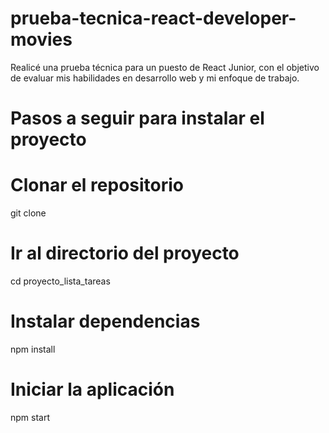 # prueba-tecnica-react-developer-movies
Realicé una prueba técnica para un puesto de React Junior, con el objetivo de evaluar mis habilidades en desarrollo web y mi enfoque de trabajo.

# Pasos a seguir para instalar el proyecto
# Clonar el repositorio
git clone <link del proyecto>

# Ir al directorio del proyecto
cd proyecto_lista_tareas

# Instalar dependencias
npm install

# Iniciar la aplicación
npm start
